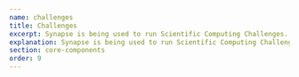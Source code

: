 ```yaml
---
name: challenges
title: Challenges
excerpt: Synapse is being used to run Scientific Computing Challenges. Use these articles to find out more!
explanation: Synapse is being used to run Scientific Computing Challenges. Use these articles to find out more!
section: core-components
order: 9
---
```

